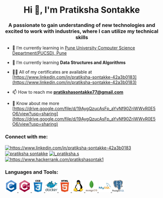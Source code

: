 <h1 align="center">Hi 👋, I'm Pratiksha Sontakke</h1>
<h3 align="center">A passionate to gain understanding of new technologies and excited to work with industries, where I can utilize my technical skills</h3>

- 🔭 I’m currently learning in [Pune University Computer Science Department(PUCSD), Pune](http://www.unipune.ac.in/dept/science/computer_science/default.htm)

- 🌱 I’m currently learning **Data Structures and Algorithms**

- 👨‍💻 All of my certificates are available at [https://www.linkedin.com/in/pratiksha-sontakke-42a3b0183](https://www.linkedin.com/in/pratiksha-sontakke-42a3b0183)

- 📫 How to reach me **pratikshasontakke77@gmail.com**

- 📄 Know about me more [https://drive.google.com/file/d/19AygQzucAsFp_aYvNf90ZriWWvR0E5O6/view?usp=sharing](https://drive.google.com/file/d/19AygQzucAsFp_aYvNf90ZriWWvR0E5O6/view?usp=sharing)

<h3 align="left">Connect with me:</h3>
<p align="left">
<a href="https://linkedin.com/in/https://www.linkedin.com/in/pratiksha-sontakke-42a3b0183" target="blank"><img align="center" src="https://raw.githubusercontent.com/rahuldkjain/github-profile-readme-generator/master/src/images/icons/Social/linked-in-alt.svg" alt="https://www.linkedin.com/in/pratiksha-sontakke-42a3b0183" height="30" width="40" /></a>
<a href="https://fb.com/pratiksha sontakke" target="blank"><img align="center" src="https://raw.githubusercontent.com/rahuldkjain/github-profile-readme-generator/master/src/images/icons/Social/facebook.svg" alt="pratiksha sontakke" height="30" width="40" /></a>
<a href="https://instagram.com/i_pratiksha.s" target="blank"><img align="center" src="https://raw.githubusercontent.com/rahuldkjain/github-profile-readme-generator/master/src/images/icons/Social/instagram.svg" alt="i_pratiksha.s" height="30" width="40" /></a>
<a href="https://www.hackerrank.com/https://www.hackerrank.com/pratikshasontak1" target="blank"><img align="center" src="https://raw.githubusercontent.com/rahuldkjain/github-profile-readme-generator/master/src/images/icons/Social/hackerrank.svg" alt="https://www.hackerrank.com/pratikshasontak1" height="30" width="40" /></a>
</p>

<h3 align="left">Languages and Tools:</h3>
<p align="left"> <a href="https://www.cprogramming.com/" target="_blank" rel="noreferrer"> <img src="https://raw.githubusercontent.com/devicons/devicon/master/icons/c/c-original.svg" alt="c" width="40" height="40"/> </a> <a href="https://www.w3schools.com/cpp/" target="_blank" rel="noreferrer"> <img src="https://raw.githubusercontent.com/devicons/devicon/master/icons/cplusplus/cplusplus-original.svg" alt="cplusplus" width="40" height="40"/> </a> <a href="https://www.w3schools.com/css/" target="_blank" rel="noreferrer"> <img src="https://raw.githubusercontent.com/devicons/devicon/master/icons/css3/css3-original-wordmark.svg" alt="css3" width="40" height="40"/> </a> <a href="https://www.docker.com/" target="_blank" rel="noreferrer"> <img src="https://raw.githubusercontent.com/devicons/devicon/master/icons/docker/docker-original-wordmark.svg" alt="docker" width="40" height="40"/> </a> <a href="https://www.w3.org/html/" target="_blank" rel="noreferrer"> <img src="https://raw.githubusercontent.com/devicons/devicon/master/icons/html5/html5-original-wordmark.svg" alt="html5" width="40" height="40"/> </a> <a href="https://www.linux.org/" target="_blank" rel="noreferrer"> <img src="https://raw.githubusercontent.com/devicons/devicon/master/icons/linux/linux-original.svg" alt="linux" width="40" height="40"/> </a> <a href="https://www.mongodb.com/" target="_blank" rel="noreferrer"> <img src="https://raw.githubusercontent.com/devicons/devicon/master/icons/mongodb/mongodb-original-wordmark.svg" alt="mongodb" width="40" height="40"/> </a> <a href="https://www.mysql.com/" target="_blank" rel="noreferrer"> <img src="https://raw.githubusercontent.com/devicons/devicon/master/icons/mysql/mysql-original-wordmark.svg" alt="mysql" width="40" height="40"/> </a> <a href="https://www.postgresql.org" target="_blank" rel="noreferrer"> <img src="https://raw.githubusercontent.com/devicons/devicon/master/icons/postgresql/postgresql-original-wordmark.svg" alt="postgresql" width="40" height="40"/> </a> </p>
